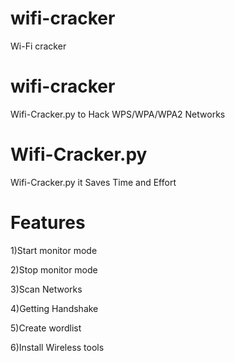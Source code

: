 # wifi-cracker

Wi-Fi cracker

# wifi-cracker

Wifi-Cracker.py to Hack WPS/WPA/WPA2 Networks

# Wifi-Cracker.py

Wifi-Cracker.py it Saves Time and Effort

# Features

1)Start monitor mode

2)Stop monitor mode

3)Scan Networks   

4)Getting Handshake

5)Create wordlist


6)Install Wireless tools   
